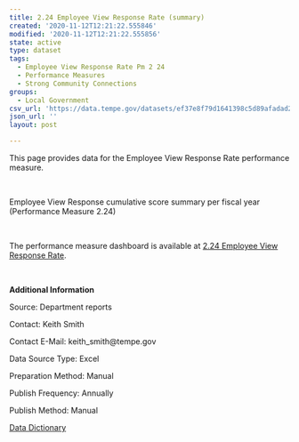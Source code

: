 ```yaml
---
title: 2.24 Employee View Response Rate (summary)
created: '2020-11-12T12:21:22.555846'
modified: '2020-11-12T12:21:22.555856'
state: active
type: dataset
tags:
  - Employee View Response Rate Pm 2 24
  - Performance Measures
  - Strong Community Connections
groups:
  - Local Government
csv_url: 'https://data.tempe.gov/datasets/ef37e8f79d1641398c5d89afadad2f23_0.csv'
json_url: ''
layout: post

---
```

<p>This page provides data for the Employee View Response Rate performance measure.</p><p><br /></p><p>Employee View Response cumulative score summary per fiscal year (Performance Measure 2.24)</p><p><br /></p><p>The performance measure dashboard is available at <a href='https://strong-community-connections-tempegov.hub.arcgis.com/pages/employee-view-response-rate' rel='nofollow ugc' target='_blank'>2.24 Employee View Response Rate</a>.</p><p><br /></p><p><b>Additional Information</b></p><p>Source: Department reports</p><p>Contact: Keith Smith</p><p>Contact E-Mail: keith_smith@tempe.gov</p><p>Data Source Type: Excel</p><p>Preparation Method: Manual</p><p>Publish Frequency: Annually</p><p>Publish Method: Manual</p><p><a href='https://gis.tempe.gov/design/data-dictionary/2.24%20Employee%20View%20Response%20Rate%20(summary)/' rel='nofollow ugc' target='_blank'>Data Dictionary</a> </p><p><br /></p>
